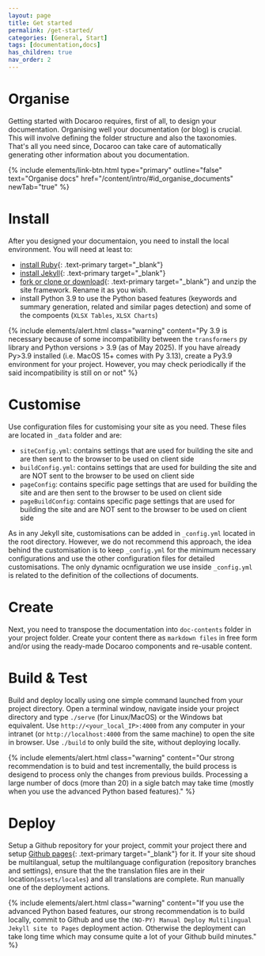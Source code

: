 ```yaml
---
layout: page
title: Get started
permalink: /get-started/
categories: [General, Start]
tags: [documentation,docs]
has_children: true
nav_order: 2
---
```


# Organise
Getting started with Docaroo requires, first of all, to design your documentation. Organising well your documentation (or blog) is crucial. This will involve defining the folder structure and also the taxonomies. That's all you need since, Docaroo can take care of automatically generating other information about you documentation.

{% include elements/link-btn.html type="primary" outline="false" text="Organise docs" href="/content/intro/#id_organise_documents" newTab="true" %}

# Install
After you designed your documentaion, you need to install the local environment. You will need at least to:
- [install Ruby](https://www.ruby-lang.org/){: .text-primary target="_blank"}
- [install Jekyll](https://jekyllrb.com/){: .text-primary target="_blank"}
- [fork or clone or download](https://github.com/pmc-community/jekyll-site-template/tree/gh-pages){: .text-primary target="_blank"} and unzip the site framework. Rename it as you wish. 
- install Python 3.9 to use the Python based features (keywords and summary generation, related and similar pages detection) and some of the compoents (`XLSX Tables`, `XLSX Charts`)

{% include elements/alert.html class="warning" content="Py 3.9 is necessary because of some incompatibility between the `transformers` py library and Python versions > 3.9 (as of May 2025). If you have already Py>3.9 installed (i.e. MacOS 15+ comes with Py 3.13), create a Py3.9 environment for your project. However, you may check periodically if the said incompatibility is still on or not" %}

# Customise
Use configuration files for customising your site as you need. These files are located in `_data` folder and are:
- `siteConfig.yml`: contains settings that are used for building the site and are then sent to the browser to be used on client side
- `buildConfig.yml`: contains settings that are used for building the site and are NOT sent to the browser to be used on client side
- `pageConfig`: contains specific page settings that are used for building the site and are then sent to the browser to be used on client side
- `pageBuildConfig`: contains specific page settings that are used for building the site and are NOT sent to the browser to be used on client side

As in any Jekyll site, customisations can be added in `_config.yml` located in the root directory. However, we do not recommend this approach, the idea behind the customisation is to keep `_config.yml` for the minimum necessary configurations and use the other configuration files for detailed customisations. The only dynamic ocnfiguration we use inside `_config.yml` is related to the definition of the collections of documents.

# Create
Next, you need to transpose the documentation into `doc-contents` folder in your project folder. Create your content there as `markdown files` in free form and/or using the ready-made Docaroo components and re-usable content.

# Build & Test
Build and deploy locally using one simple command launched from your project directory. Open a terminal window, navigate inside your project directory and type `./serve` (for Linux/MacOS) or the Windows bat equivalent. Use `http://<your_local_IP>:4000` from any computer in your intranet (or `http://localhost:4000` from the same machine) to open the site in browser. Use `./build` to only build the site, without deploying locally. 

{% include elements/alert.html class="warning" content="Our strong recommendation is to buid and test incrementally, the build process is desigend to process only the changes from previous builds. Processing a large number of docs (more than 20) in a sigle batch may take time (mostly when you use the advanced Python based features)." %}

# Deploy
Setup a Github repository for your project, commit your project there and setup [Github pages](https://docs.github.com/en/pages){: .text-primary target="_blank"} for it. If your site shoud be multilangual, setup the multilanguage configuration (repository branches and settings), ensure that the the translation files are in their location(`assets/locales`) and all translations are complete. Run manually one of the deployment actions. 

{% include elements/alert.html class="warning" content="If you use the advanced Python based features, our strong recommendation is to build locally, commit to Github and use the `(NO-PY) Manual Deploy Multilingual Jekyll site to Pages` deployment action. Otherwise the deployment can take long time which may consume quite a lot of your Github build minutes." %}